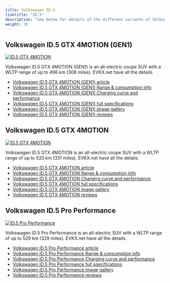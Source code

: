 ```yaml
---
title: Volkswagen ID.5
linktitle: "ID.5"
description: "See below for details of the different variants of Volkswagen ID.5"
weight: 30
---
```

## Volkswagen ID.5 GTX 4MOTION (GEN1)

<a href="/models/volkswagen/id.5/id.5_gtx_4motion_gen1/"><img src="https://media.evkx.net/multimedia/models/volkswagen/id.5/id.5_gtx_4motion_gen1/main_1_st.jpg" class="img-fluid" alt="ID.5 GTX 4MOTION" ></a>

Volkswagen ID.5 GTX 4MOTION (GEN1) is an all-electric coupe SUV with a WLTP range of up to 496 km (308 miles). EVKX.net have all the details. 

- [Volkswagen ID.5 GTX 4MOTION (GEN1) article](/models/volkswagen/id.5/id.5_gtx_4motion_gen1/)
- [Volkswagen ID.5 GTX 4MOTION (GEN1) Range & consumption info](/models/volkswagen/id.5/id.5_gtx_4motion_gen1/rangeandconsumption)
- [Volkswagen ID.5 GTX 4MOTION (GEN1) Charging curve and performance](/models/volkswagen/id.5/id.5_gtx_4motion_gen1/chargingcurve)
- [Volkswagen ID.5 GTX 4MOTION (GEN1) full specifications](/models/volkswagen/id.5/id.5_gtx_4motion_gen1/specifications)
- [Volkswagen ID.5 GTX 4MOTION (GEN1) image gallery](/models/volkswagen/id.5/id.5_gtx_4motion_gen1/gallery)
- [Volkswagen ID.5 GTX 4MOTION (GEN1) reviews](/models/volkswagen/id.5/id.5_gtx_4motion_gen1/reviews)

## Volkswagen ID.5 GTX 4MOTION

<a href="/models/volkswagen/id.5/id.5_gtx_4motion/"><img src="https://media.evkx.net/multimedia/models/volkswagen/id.5/id.5_gtx_4motion/main_1_st.jpg" class="img-fluid" alt="ID.5 GTX 4MOTION" ></a>

Volkswagen ID.5 GTX 4MOTION is an all-electric coupe SUV with a WLTP range of up to 533 km (331 miles). EVKX.net have all the details. 

- [Volkswagen ID.5 GTX 4MOTION article](/models/volkswagen/id.5/id.5_gtx_4motion/)
- [Volkswagen ID.5 GTX 4MOTION Range & consumption info](/models/volkswagen/id.5/id.5_gtx_4motion/rangeandconsumption)
- [Volkswagen ID.5 GTX 4MOTION Charging curve and performance](/models/volkswagen/id.5/id.5_gtx_4motion/chargingcurve)
- [Volkswagen ID.5 GTX 4MOTION full specifications](/models/volkswagen/id.5/id.5_gtx_4motion/specifications)
- [Volkswagen ID.5 GTX 4MOTION image gallery](/models/volkswagen/id.5/id.5_gtx_4motion/gallery)
- [Volkswagen ID.5 GTX 4MOTION reviews](/models/volkswagen/id.5/id.5_gtx_4motion/reviews)

## Volkswagen ID.5 Pro Performance

<a href="/models/volkswagen/id.5/id.5_pro_performance/"><img src="https://media.evkx.net/multimedia/models/volkswagen/id.5/id.5_pro_performance/main_1_st.jpg" class="img-fluid" alt="ID.5 Pro Performance" ></a>

Volkswagen ID.5 Pro Performance is an all-electric SUV with a WLTP range of up to 529 km (329 miles). EVKX.net have all the details. 

- [Volkswagen ID.5 Pro Performance article](/models/volkswagen/id.5/id.5_pro_performance/)
- [Volkswagen ID.5 Pro Performance Range & consumption info](/models/volkswagen/id.5/id.5_pro_performance/rangeandconsumption)
- [Volkswagen ID.5 Pro Performance Charging curve and performance](/models/volkswagen/id.5/id.5_pro_performance/chargingcurve)
- [Volkswagen ID.5 Pro Performance full specifications](/models/volkswagen/id.5/id.5_pro_performance/specifications)
- [Volkswagen ID.5 Pro Performance image gallery](/models/volkswagen/id.5/id.5_pro_performance/gallery)
- [Volkswagen ID.5 Pro Performance reviews](/models/volkswagen/id.5/id.5_pro_performance/reviews)

